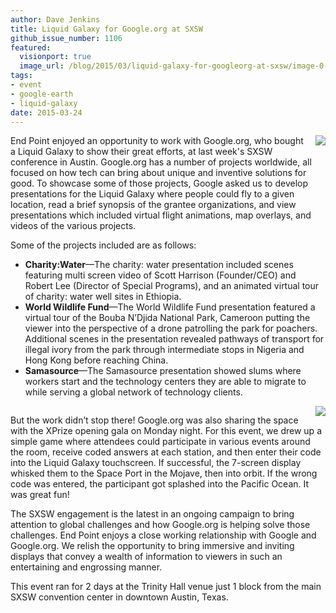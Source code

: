 ```yaml
---
author: Dave Jenkins
title: Liquid Galaxy for Google.org at SXSW
github_issue_number: 1106
featured:
  visionport: true
  image_url: /blog/2015/03/liquid-galaxy-for-googleorg-at-sxsw/image-0-big.jpeg
tags:
- event
- google-earth
- liquid-galaxy
date: 2015-03-24
---
```


<div class="separator" style="clear: both; text-align: center;"><a href="/blog/2015/03/liquid-galaxy-for-googleorg-at-sxsw/image-0-big.jpeg" imageanchor="1" style="clear: right; float: right; margin-bottom: 1em; margin-left: 1em;"><img border="0" src="/blog/2015/03/liquid-galaxy-for-googleorg-at-sxsw/image-0.jpeg"/></a></div>

End Point enjoyed an opportunity to work with Google.org, who bought a Liquid Galaxy to show their great efforts, at last week's SXSW conference in Austin. Google.org has a number of projects worldwide, all focused on how tech can bring about unique and inventive solutions for good. To showcase some of those projects, Google asked us to develop presentations for the Liquid Galaxy where people could fly to a given location, read a brief synopsis of the grantee organizations, and view presentations which included virtual flight animations, map overlays, and videos of the various projects.

Some of the projects included are as follows:

- **Charity:Water**—​The charity: water presentation included scenes featuring multi screen video of Scott Harrison (Founder/CEO) and Robert Lee (Director of Special Programs), and an animated virtual tour of charity: water well sites in Ethiopia.
- **World Wildlife Fund**—​The World Wildlife Fund presentation featured a virtual tour of the Bouba N’Djida National Park, Cameroon putting the viewer into the perspective of a drone patrolling the park for poachers. Additional scenes in the presentation revealed pathways of transport for illegal ivory from the park through intermediate stops in Nigeria and Hong Kong before reaching China.
- **Samasource**—​The Samasource presentation showed slums where workers start and the technology centers they are able to migrate to while serving a global network of technology clients.

<div class="separator" style="clear: both; text-align: center;"><a href="/blog/2015/03/liquid-galaxy-for-googleorg-at-sxsw/image-1-big.jpeg" imageanchor="1" style="clear: right; float: right; margin-bottom: 1em; margin-left: 1em;"><img border="0" src="/blog/2015/03/liquid-galaxy-for-googleorg-at-sxsw/image-1.jpeg"/></a></div>

But the work didn’t stop there! Google.org was also sharing the space with the XPrize opening gala on Monday night. For this event, we drew up a simple game where attendees could participate in various events around the room, receive coded answers at each station, and then enter their code into the Liquid Galaxy touchscreen. If successful, the 7-screen display whisked them to the Space Port in the Mojave, then into orbit. If the wrong code was entered, the participant got splashed into the Pacific Ocean. It was great fun!

The SXSW engagement is the latest in an ongoing campaign to bring attention to global challenges and how Google.org is helping solve those challenges. End Point enjoys a close working relationship with Google and Google.org. We relish the opportunity to bring immersive and inviting displays that convey a wealth of information to viewers in such an entertaining and engrossing manner.

This event ran for 2 days at the Trinity Hall venue just 1 block from the main SXSW convention center in downtown Austin, Texas.
